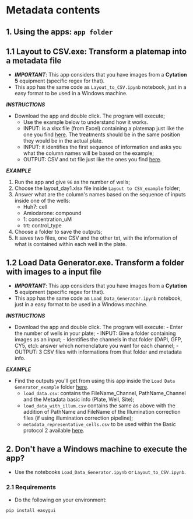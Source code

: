 # Metadata contents

## 1. Using the apps: `app folder` 

## 1.1 Layout to CSV.exe: Transform a platemap into a metadata file

- ***IMPORTANT***: This app considers that you have images from a **Cytation 5** equipment (specific regex for that). 
- This app has the same code as `Layout_to_CSV.ipynb` notebook, just in a easy format to be used in a Windows machine. 

***INSTRUCTIONS***

- Download the app and double click. The program will execute;
    - Use the example below to understand how it works. 
    - INPUT: is a xlsx file (from Excel) containing a platemap just like the one you find [here](https://github.com/broadinstitute/scripts_notebooks_fossa/blob/main/metadata/app/Layout%20to%20CSV_example/layout_day1.xlsx). The treatments should be in the same position they would be in the actual plate.
    - INPUT: it identifies the first sequence of information and asks you what the column names will be based on the example;
    - OUTPUT: CSV and txt file just like the ones you find [here](https://github.com/broadinstitute/scripts_notebooks_fossa/tree/main/metadata/app/Layout%20to%20CSV_example/platemap).


***EXAMPLE***

1. Run the app and give `96` as the number of wells;
2. Choose the layout_day1.xlsx file inside `Layout to CSV_example` folder;
3. Answer what are the column's names based on the sequence of inputs inside one of the wells:
    - Huh7: cell
    - Amiodarone: compound
    - 1: concentration_uM
    - trt: control_type
4. Choose a folder to save the outputs;
5. It saves two files, one CSV and the other txt, with the information of what is contained within each well in the plate. 


## 1.2 Load Data Generator.exe. Transform a folder with images to a input file 

- ***IMPORTANT***: This app considers that you have images from a **Cytation 5** equipment (specific regex for that).
- This app has the same code as `Load_Data_Generator.ipynb` notebook, just in a easy format to be used in a Windows machine.

***INSTRUCTIONS***

- Download the app and double click. The program will execute:
        - Enter the number of wells in your plate;
        - INPUT: Give a folder containing images as an input;
        - Identifies the channels in that folder (DAPI, GFP, CY5, etc): answer which nomenclature you want for each channel;
        - OUTPUT: 3 CSV files with informations from that folder and metadata info.

***EXAMPLE***

- Find the outputs you'll get from using this app inside the `Load Data Generator_example` folder [here](https://github.com/broadinstitute/scripts_notebooks_fossa/tree/main/metadata/app/Load%20Data%20Generator_example).
    - `load_data.csv`: contains the FileName_Channel, PathName_Channel and the Metadata basic info (Plate, Well, Site);
    - `load_data_with_illum.csv` contains the same as above with the addition of PathName and FileName of the Illumination correction files (if using illumination correction pipeline);
    - `metadata_representative_cells.csv` to be used within the Basic protocol 2 available [here](https://currentprotocols.onlinelibrary.wiley.com/doi/full/10.1002/cpz1.713). 


## 2. Don't have a Windows machine to execute the app? 

- Use the notebooks `Load_Data_Generator.ipynb` or `Layout_to_CSV.ipynb`.

### 2.1 Requirements 

- Do the following on your environment:

 ```pip install easygui```